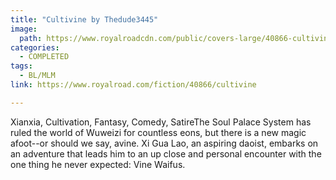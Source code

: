 ```yaml
---
title: "Cultivine by Thedude3445"
image:
  path: https://www.royalroadcdn.com/public/covers-large/40866-cultivine.jpg
categories:
  - COMPLETED
tags:
  - BL/MLM
link: https://www.royalroad.com/fiction/40866/cultivine

---
```

Xianxia, Cultivation, Fantasy, Comedy, SatireThe Soul Palace System has ruled the world of Wuweizi for countless eons, but there is a new magic afoot--or should we say, avine. Xi Gua Lao, an aspiring daoist, embarks on an adventure that leads him to an up close and personal encounter with the one thing he never expected: Vine Waifus.


